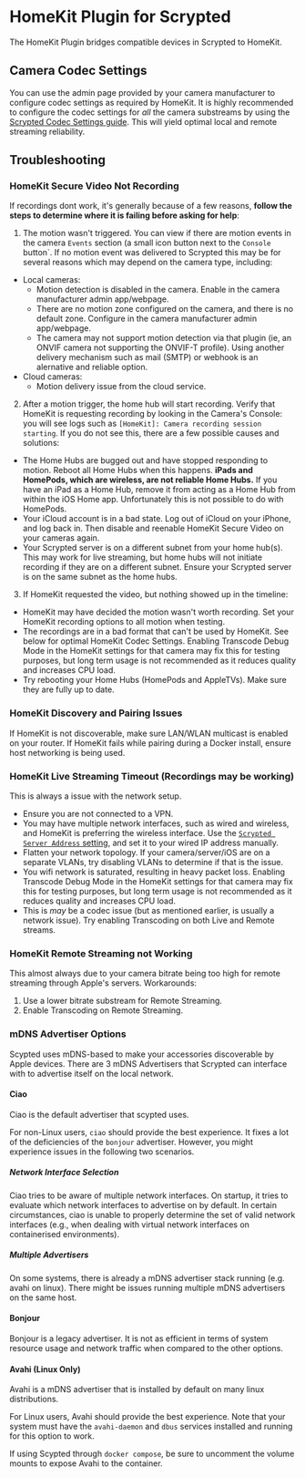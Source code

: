 # HomeKit Plugin for Scrypted

The HomeKit Plugin bridges compatible devices in Scrypted to HomeKit.

## Camera Codec Settings

You can use the admin page provided by your camera manufacturer to configure codec settings as required by HomeKit. It is highly recommended to configure the codec settings for *all* the camera substreams by using the [Scrypted Codec Settings guide](https://github.com/koush/scrypted/wiki/Codec-Settings). This will yield optimal local and remote streaming reliability.

## Troubleshooting

### HomeKit Secure Video Not Recording

If recordings dont work, it's generally because of a few reasons, **follow the steps to determine where it is failing before asking for help**:

1) The motion wasn't triggered. You can view if there are motion events in the camera `Events` section (a small icon button next to the `Console` button`. If no motion event was delivered to Scrypted this may be for several reasons which may depend on the camera type, including:
  * Local cameras:
    * Motion detection is disabled in the camera. Enable in the camera manufacturer admin app/webpage.
    * There are no motion zone configured on the camera, and there is no default zone. Configure in the camera manufacturer admin app/webpage.
    * The camera may not support motion detection via that plugin (ie, an ONVIF camera not supporting the ONVIF-T profile). Using another delivery mechanism such as mail (SMTP) or webhook is an alernative and reliable option.
  * Cloud cameras:
    * Motion delivery issue from the cloud service.

2) After a motion trigger, the home hub will start recording. Verify that HomeKit is requesting recording by looking in the Camera's Console: you will see logs such as `[HomeKit]: Camera recording session starting`. If you do not see this, there are a few possible causes and solutions:
  * The Home Hubs are bugged out and have stopped responding to motion. Reboot all Home Hubs when this happens. **iPads and HomePods, which are wireless, are not reliable Home Hubs.** If you have an iPad as a Home Hub, remove it from acting as a Home Hub from within the iOS Home app. Unfortunately this is not possible to do with HomePods.
  * Your iCloud account is in a bad state. Log out of iCloud on your iPhone, and log back in. Then disable and reenable HomeKit Secure Video on your cameras again.
  * Your Scrypted server is on a different subnet from your home hub(s). This may work for live streaming, but home hubs will not initiate recording if they are on a different subnet. Ensure your Scrypted server is on the same subnet as the home hubs. 

3) If HomeKit requested the video, but nothing showed up in the timeline:
  * HomeKit may have decided the motion wasn't worth recording. Set your HomeKit recording options to all motion when testing.
  * The recordings are in a bad format that can't be used by HomeKit. See below for optimal HomeKit Codec Settings. Enabling Transcode Debug Mode in the HomeKit settings for that camera may fix this for testing purposes, but long term usage is not recommended as it reduces quality and increases CPU load.
  * Try rebooting your Home Hubs (HomePods and AppleTVs). Make sure they are fully up to date.

### HomeKit Discovery and Pairing Issues

If HomeKit is not discoverable, make sure LAN/WLAN multicast is enabled on your router.
If HomeKit fails while pairing during a Docker install, ensure host networking is being used.

### HomeKit Live Streaming Timeout (Recordings may be working)

This is always a issue with the network setup. 
  * Ensure you are not connected to a VPN.
  * You may have multiple network interfaces, such as wired and wireless, and HomeKit is preferring the wireless interface. Use the [`Scrypted Server Address` setting](/endpoint/@scrypted/core/public/#/component/settings), and set it to your wired IP address manually.
  * Flatten your network topology. If your camera/server/iOS are on a separate VLANs, try disabling VLANs to determine if that is the issue.
  * You wifi network is saturated, resulting in heavy packet loss. Enabling Transcode Debug Mode in the HomeKit settings for that camera may fix this for testing purposes, but long term usage is not recommended as it reduces quality and increases CPU load.
  * This is *may* be a codec issue (but as mentioned earlier, is usually a network issue). Try enabling Transcoding on both Live and Remote streams.

### HomeKit Remote Streaming not Working

This almost always due to your camera bitrate being too high for remote streaming through Apple's servers. Workarounds:
1) Use a lower bitrate substream for Remote Streaming.
2) Enable Transcoding on Remote Streaming.


### mDNS Advertiser Options

Scypted uses mDNS-based to make your accessories discoverable by Apple devices.
There are 3 mDNS Advertisers that Scrypted can interface with to advertise itself on the local network.


#### Ciao

Ciao is the default advertiser that scypted uses.

For non-Linux users, `ciao` should provide the best experience. It fixes a lot of the deficiencies of the `bonjour` advertiser. However, you might experience issues in the following two scenarios.

##### Network Interface Selection
Ciao tries to be aware of multiple network interfaces. 
On startup, it tries to evaluate which network interfaces to advertise on by default.
In certain circumstances, ciao is unable to properly determine the set of valid network interfaces (e.g., when dealing with virtual network interfaces on containerised environments).

##### Multiple Advertisers
On some systems, there is already a mDNS advertiser stack running (e.g. avahi on linux). There might be issues running multiple mDNS advertisers on the same host.

#### Bonjour

Bonjour is a legacy advertiser. It is not as efficient in terms of system resource usage and network traffic when compared to the other options.

#### Avahi (Linux Only)
Avahi is a mDNS advertiser that is installed by default on many linux distributions.

For Linux users, Avahi should provide the best experience.
Note that your system must have the `avahi-daemon` and `dbus` services installed and running for this option to work.

If using Scypted through `docker compose`, be sure to uncomment the volume mounts to expose Avahi to the container.
